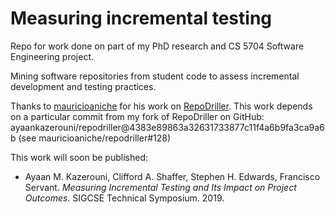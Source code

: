 # Measuring incremental testing

Repo for work done on part of my PhD research and CS 5704 Software Engineering project.

Mining software repositories from student code to assess incremental development and testing practices.

Thanks to [mauricioaniche](https://github.com/mauricioaniche/) for his work on [RepoDriller](https://github.com/mauricioaniche/repodriller).
This work depends on a particular commit from my fork of RepoDriller on GitHub:  ayaankazerouni/repodriller@4383e89863a32631733877c11f4a6b9fa3ca9a6b (see mauricioaniche/repodriller#128)

This work will soon be published:
* Ayaan M. Kazerouni, Clifford A. Shaffer, Stephen H. Edwards, Francisco Servant. *Measuring Incremental Testing and Its Impact on Project Outcomes*. SIGCSE Technical Symposium. 2019.
